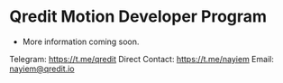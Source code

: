 

# Qredit Motion Developer Program

- More information coming soon.

Telegram: https://t.me/qredit
Direct Contact: https://t.me/nayiem
Email: nayiem@qredit.io
